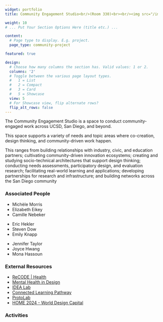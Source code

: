 ```yaml
---
widget: portfolio
title: Community Engagement Studio<br/>(Room 330)<br><br/><img src="/images/Community_2.jpg">

weight: 10
# ... Put Your Section Options Here (title etc.) ...

content:
  # Page type to display. E.g. project.
  page_type: community-project

featured: true

design:
  # Choose how many columns the section has. Valid values: 1 or 2.
  columns: '2'
  # Toggle between the various page layout types.
  #   1 = List
  #   2 = Compact  
  #   3 = Card
  #   5 = Showcase
  view: 5
  # For Showcase view, flip alternate rows?
  flip_alt_rows: false
---
```

The Community Engagement Studio is a space to conduct community-engaged work across UCSD, San Diego, and beyond. 

This space supports a variety of needs and topic areas where co-creation, design thinking, and community-driven work happen. 

This ranges from building relationships with industry, civic, and education partners; cultivating community-driven innovation ecosystems; creating and studying socio-technical architectures that support design thinking; conducting needs assessments, participatory design, and evaluation research; facilitating real-world learning and applications; developing partnerships for research and infrastructure; and building networks across the San Diego community

### Associated People
<div class="row">
  <div class="col-sm-4" markdown="1">
    <ul>
      <li>Michèle Morris</li>
      <li>Elizabeth Eikey</li>
      <li>Camille Nebeker</li>
    </ul>
    </div>
  <div class="col-sm-4" markdown="1">
    <ul>
      <li>Eric Hekler</li>
      <li>Steven Dow</li>
      <li>Emily Knapp</li>
    </ul>
  </div>
  <div class="col-sm-4" markdown="1">
    <ul>
      <li>Jennifer Taylor</li>
      <li>Joyce Hwang</li>
      <li>Mona Hassoun</li>
    </ul>
  </div>
</div>

### External Resources
- [ReCODE | Health](https://recode.health/nebeker/)
- [Mental Health in Design](http://mentalhealthindesign.com/)
- [IDEA Lab](https://designlab.ucsd.edu/the-idea-lab-a-collaboration-preparing-students-for-the-future/)
- [Connected Learning Pathway](https://designlab.ucsd.edu/events/sony_clp_application/)
- [ProtoLab](http://protolab.ucsd.edu/GetInvolved)
- [HOME 2024 - World Design Capital](https://home2024.com/)


### Activities
<br/>




